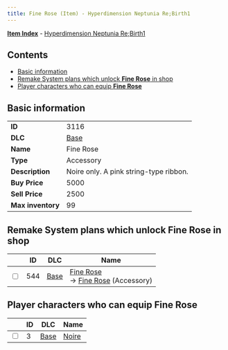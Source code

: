 ```yaml
---
title: Fine Rose (Item) - Hyperdimension Neptunia Re;Birth1
---
```


[**Item Index**](/neptunia/rb1/item/index.html) - [Hyperdimension Neptunia Re;Birth1](/neptunia/rb1)

## Contents

- [Basic information](#basic-information)
- [Remake System plans which unlock **Fine Rose** in shop](#remake-system-plans-which-unlock-fine-rose-in-shop)
- [Player characters who can equip **Fine Rose**](#player-characters-who-can-equip-fine-rose)
## Basic information

|   |   |
| -- | -- |
| **ID** | 3116 |
| **DLC** | [Base](/neptunia/rb1/dlc/1-base.html) |
| **Name** | Fine Rose |
| **Type** | Accessory |
| **Description** | Noire only. A pink string-type ribbon. |
| **Buy Price** | 5000 |
| **Sell Price** | 2500 |
| **Max inventory** | 99 |


## Remake System plans which unlock **Fine Rose** in shop

|    | ID | DLC | Name |
| -- | -- | --- | ---- |
| <input type="checkbox" id="rb1-remake-1-544" class="trackbox" /> | 544 | [Base](/neptunia/rb1/dlc/1-base.html) | [Fine Rose](/neptunia/rb1/remake/1-544-fine-rose.html)<br /> → [Fine Rose](/neptunia/rb1/item/1-3116-fine-rose.html) (Accessory) |


## Player characters who can equip **Fine Rose**

|    | ID | DLC | Name |
| -- | -- | --- | ---- |
| <input type="checkbox" id="rb1-player-1-3" class="trackbox" /> | 3 | [Base](/neptunia/rb1/dlc/1-base.html) | [Noire](/neptunia/rb1/player/1-3-noire.html) |
